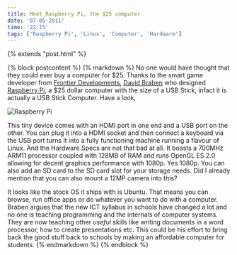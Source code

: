 ```yaml
---
title: Meet Raspberry Pi, the $25 computer
date: '07-05-2011'
time: '22:15'
tags: ['Raspberry Pi', 'Linux', 'Computer', 'Hardware']
---
```

{% extends "post.html" %}

{% block postcontent %}
{% markdown %}
No one would have thought that they could ever buy a computer for $25. Thanks to the smart game developer from [Frontier Developments](http://www.frontier.co.uk/), [David Braben](http://en.wikipedia.org/wiki/David_Braben) who designed [Raspberry Pi](http://www.raspberrypi.org/), a $25 dollar computer with the size of a USB Stick, infact it is actually a USB Stick Computer. Have a look,

![Raspberry Pi](http://www.geek.com/wp-content/uploads/2011/05/rasperry_pi_pcb-580x435.jpg)

This tiny device comes with an HDMI port in one end and a USB port on the other. You can plug it into a HDMI socket and then connect a keyboard via the USB port turns it into a fully functioning machine running a flavour of Linux. And the Hardware Specs are not that bad at all. It boasts a 700MHz ARM11 processor coupled with 128MB of RAM and runs OpenGL ES 2.0 allowing for decent graphics performance with 1080p. Yes 1080p. You can also add an SD card to the SD card slot for your storage needs. Did I already mention that you can also mount a 12MP camera into this?

It looks like the stock OS it ships with is Ubuntu. That means you can browse, run office apps or do whatever you want to do with a computer. Braben argues that the new ICT syllabus in schools have changed a lot and no one is teaching programming and the internals of computer systems. They are now teaching other *useful* skills like writing documents in a word processor, how to create presentations etc. This could be his effort to bring back the good stuff back to schools by making an affordable computer for students.
{% endmarkdown %}
{% endblock %}
